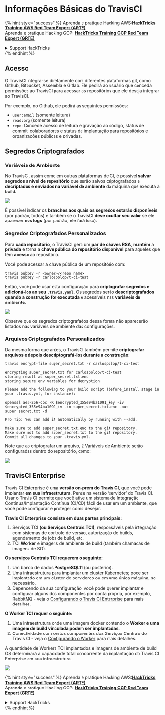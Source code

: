 # Informações Básicas do TravisCI

{% hint style="success" %}
Aprenda e pratique Hacking AWS:<img src="../../.gitbook/assets/image (1).png" alt="" data-size="line">[**HackTricks Training AWS Red Team Expert (ARTE)**](https://training.hacktricks.xyz/courses/arte)<img src="../../.gitbook/assets/image (1).png" alt="" data-size="line">\
Aprenda e pratique Hacking GCP: <img src="../../.gitbook/assets/image (2).png" alt="" data-size="line">[**HackTricks Training GCP Red Team Expert (GRTE)**<img src="../../.gitbook/assets/image (2).png" alt="" data-size="line">](https://training.hacktricks.xyz/courses/grte)

<details>

<summary>Support HackTricks</summary>

* Confira os [**planos de assinatura**](https://github.com/sponsors/carlospolop)!
* **Junte-se ao** 💬 [**grupo do Discord**](https://discord.gg/hRep4RUj7f) ou ao [**grupo do telegram**](https://t.me/peass) ou **siga**-nos no **Twitter** 🐦 [**@hacktricks\_live**](https://twitter.com/hacktricks\_live)**.**
* **Compartilhe truques de hacking enviando PRs para o** [**HackTricks**](https://github.com/carlospolop/hacktricks) e [**HackTricks Cloud**](https://github.com/carlospolop/hacktricks-cloud) repositórios do github.

</details>
{% endhint %}

## Acesso

O TravisCI integra-se diretamente com diferentes plataformas git, como Github, Bitbucket, Assembla e Gitlab. Ele pedirá ao usuário que conceda permissões ao TravisCI para acessar os repositórios que ele deseja integrar ao TravisCI.

Por exemplo, no Github, ele pedirá as seguintes permissões:

* `user:email` (somente leitura)
* `read:org` (somente leitura)
* `repo`: Concede acesso de leitura e gravação ao código, status de commit, colaboradores e status de implantação para repositórios e organizações públicas e privadas.

## Segredos Criptografados

### Variáveis de Ambiente

No TravisCI, assim como em outras plataformas de CI, é possível **salvar segredos a nível de repositório** que serão salvos criptografados e **decriptados e enviados na variável de ambiente** da máquina que executa a build.

![](<../../.gitbook/assets/image (203).png>)

É possível indicar os **branches aos quais os segredos estarão disponíveis** (por padrão, todos) e também se o TravisCI **deve ocultar seu valor** se ele aparecer **nos logs** (por padrão, ele fará isso).

### Segredos Criptografados Personalizados

Para **cada repositório**, o TravisCI gera um **par de chaves RSA**, **mantém** a **privada** e torna a **chave pública do repositório disponível** para aqueles que têm **acesso** ao repositório.

Você pode acessar a chave pública de um repositório com:
```
travis pubkey -r <owner>/<repo_name>
travis pubkey -r carlospolop/t-ci-test
```
Então, você pode usar esta configuração para **criptografar segredos e adicioná-los ao seu `.travis.yaml`**. Os segredos serão **descriptografados quando a construção for executada** e acessíveis nas **variáveis de ambiente**.

![](<../../.gitbook/assets/image (139).png>)

Observe que os segredos criptografados dessa forma não aparecerão listados nas variáveis de ambiente das configurações.

### Arquivos Criptografados Personalizados

Da mesma forma que antes, o TravisCI também permite **criptografar arquivos e depois descriptografá-los durante a construção**:
```
travis encrypt-file super_secret.txt -r carlospolop/t-ci-test

encrypting super_secret.txt for carlospolop/t-ci-test
storing result as super_secret.txt.enc
storing secure env variables for decryption

Please add the following to your build script (before_install stage in your .travis.yml, for instance):

openssl aes-256-cbc -K $encrypted_355e94ba1091_key -iv $encrypted_355e94ba1091_iv -in super_secret.txt.enc -out super_secret.txt -d

Pro Tip: You can add it automatically by running with --add.

Make sure to add super_secret.txt.enc to the git repository.
Make sure not to add super_secret.txt to the git repository.
Commit all changes to your .travis.yml.
```
Note que ao criptografar um arquivo, 2 Variáveis de Ambiente serão configuradas dentro do repositório, como:

![](<../../.gitbook/assets/image (170).png>)

## TravisCI Enterprise

Travis CI Enterprise é uma **versão on-prem do Travis CI**, que você pode implantar **em sua infraestrutura**. Pense na versão ‘servidor’ do Travis CI. Usar o Travis CI permite que você ative um sistema de Integração Contínua/Implantação Contínua (CI/CD) fácil de usar em um ambiente, que você pode configurar e proteger como desejar.

**Travis CI Enterprise consiste em duas partes principais:**

1. Serviços TCI **(ou Serviços Centrais TCI)**, responsáveis pela integração com sistemas de controle de versão, autorização de builds, agendamento de jobs de build, etc.
2. TCI **Worker** e imagens de ambiente de build (também chamadas de imagens de SO).

**Os serviços Centrais TCI requerem o seguinte:**

1. Um banco de dados **PostgreSQL11** (ou posterior).
2. Uma infraestrutura para implantar um cluster Kubernetes; pode ser implantado em um cluster de servidores ou em uma única máquina, se necessário.
3. Dependendo da sua configuração, você pode querer implantar e configurar alguns dos componentes por conta própria, por exemplo, RabbitMQ - veja o [Configurando o Travis CI Enterprise](https://docs.travis-ci.com/user/enterprise/tcie-3.x-setting-up-travis-ci-enterprise/) para mais detalhes.

**O Worker TCI requer o seguinte:**

1. Uma infraestrutura onde uma imagem docker contendo o **Worker e uma imagem de build vinculada podem ser implantadas**.
2. Conectividade com certos componentes dos Serviços Centrais do Travis CI - veja o [Configurando o Worker](https://docs.travis-ci.com/user/enterprise/setting-up-worker/) para mais detalhes.

A quantidade de Workers TCI implantados e imagens de ambiente de build OS determinará a capacidade total concorrente da implantação do Travis CI Enterprise em sua infraestrutura.

![](<../../.gitbook/assets/image (199).png>)

{% hint style="success" %}
Aprenda e pratique Hacking AWS:<img src="../../.gitbook/assets/image (1).png" alt="" data-size="line">[**HackTricks Training AWS Red Team Expert (ARTE)**](https://training.hacktricks.xyz/courses/arte)<img src="../../.gitbook/assets/image (1).png" alt="" data-size="line">\
Aprenda e pratique Hacking GCP: <img src="../../.gitbook/assets/image (2).png" alt="" data-size="line">[**HackTricks Training GCP Red Team Expert (GRTE)**<img src="../../.gitbook/assets/image (2).png" alt="" data-size="line">](https://training.hacktricks.xyz/courses/grte)

<details>

<summary>Support HackTricks</summary>

* Confira os [**planos de assinatura**](https://github.com/sponsors/carlospolop)!
* **Junte-se ao** 💬 [**grupo do Discord**](https://discord.gg/hRep4RUj7f) ou ao [**grupo do telegram**](https://t.me/peass) ou **siga**-nos no **Twitter** 🐦 [**@hacktricks\_live**](https://twitter.com/hacktricks\_live)**.**
* **Compartilhe truques de hacking enviando PRs para os repositórios do** [**HackTricks**](https://github.com/carlospolop/hacktricks) e [**HackTricks Cloud**](https://github.com/carlospolop/hacktricks-cloud).

</details>
{% endhint %}
